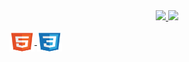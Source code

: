 
<div align="center">
  <a href="https://github.com/KsomLacerda">
  <img height="180em" src="https://github-readme-stats.vercel.app/api?username=KsomLacerda&show_icons=true&theme=codeSTACKr&include_all_commits=true&count_private=true"/>
  <img height="180em" src="https://github-readme-stats.vercel.app/api/top-langs/?username=KsomLacerda&layout=compact&langs_count=7&theme=codeSTACKr"/>
</div>
  
 <div style="display: inline_block"><br>
   <img align="center" alt="Ksom-HTML" height="30" width="40" src="https://raw.githubusercontent.com/devicons/devicon/master/icons/html5/html5-original.svg">
  <img align="center" alt="Ksom-CSS" height="30" width="40" src="https://raw.githubusercontent.com/devicons/devicon/master/icons/css3/css3-original.svg">
   
   
 </div>  
  
